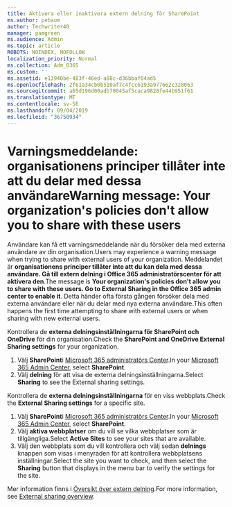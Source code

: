 ```yaml
---
title: Aktivera eller inaktivera extern delning för SharePoint
ms.author: pebaum
author: Techwriter40
manager: pamgreen
ms.audience: Admin
ms.topic: article
ROBOTS: NOINDEX, NOFOLLOW
localization_priority: Normal
ms.collection: Adm_O365
ms.custom: ''
ms.assetid: e13940be-483f-46ed-a88c-d36bbaf04ad5
ms.openlocfilehash: 2f61a34cb0b510af7c4fcc6193a977662c328063
ms.sourcegitcommit: a65d196d00adb70045af5caca9828fe44b951f61
ms.translationtype: MT
ms.contentlocale: sv-SE
ms.lasthandoff: 09/04/2019
ms.locfileid: "36750934"
---
```

# <a name="warning-message-your-organizations-policies-dont-allow-you-to-share-with-these-users"></a><span data-ttu-id="0133e-102">Varningsmeddelande: organisationens principer tillåter inte att du delar med dessa användare</span><span class="sxs-lookup"><span data-stu-id="0133e-102">Warning message: Your organization's policies don't allow you to share with these users</span></span>

<span data-ttu-id="0133e-103">Användare kan få ett varningsmeddelande när du försöker dela med externa användare av din organisation.</span><span class="sxs-lookup"><span data-stu-id="0133e-103">Users may experience a warning message when trying to share with external users of your organization.</span></span> <span data-ttu-id="0133e-104">Meddelandet är **organisationens principer tillåter inte att du kan dela med dessa användare. Gå till extern delning i Office 365 administratörscenter för att aktivera den**.</span><span class="sxs-lookup"><span data-stu-id="0133e-104">The message is **Your organization's policies don't allow you to share with these users. Go to External Sharing in the Office 365 admin center to enable it**.</span></span> <span data-ttu-id="0133e-105">Detta händer ofta första gången försöker dela med externa användare eller när du delar med nya externa användare.</span><span class="sxs-lookup"><span data-stu-id="0133e-105">This often happens the first time attempting to share with external users or when sharing with new external users.</span></span>

<span data-ttu-id="0133e-106">Kontrollera de **externa delningsinställningarna för SharePoint och OneDrive** för din organisation.</span><span class="sxs-lookup"><span data-stu-id="0133e-106">Check the **SharePoint and OneDrive External Sharing settings** for your organization.</span></span>

1. <span data-ttu-id="0133e-107">Välj **SharePoint**i [Microsoft 365 administratörs Center](https://admin.microsoft.com/AdminPortal/Home#/homepage">https://admin.microsoft.com/).</span><span class="sxs-lookup"><span data-stu-id="0133e-107">In your [Microsoft 365 Admin Center](https://admin.microsoft.com/AdminPortal/Home#/homepage">https://admin.microsoft.com/), select **SharePoint**.</span></span>
3. <span data-ttu-id="0133e-108">Välj **delning** för att visa de externa delningsinställningarna.</span><span class="sxs-lookup"><span data-stu-id="0133e-108">Select **Sharing** to see the External sharing settings.</span></span>

<span data-ttu-id="0133e-109">Kontrollera de **externa delningsinställningarna** för en viss webbplats.</span><span class="sxs-lookup"><span data-stu-id="0133e-109">Check the **External Sharing settings** for a specific site.</span></span>

1. <span data-ttu-id="0133e-110">Välj **SharePoint**i [Microsoft 365 administratörs Center](https://admin.microsoft.com/AdminPortal/Home#/homepage">https://admin.microsoft.com/).</span><span class="sxs-lookup"><span data-stu-id="0133e-110">In your [Microsoft 365 Admin Center](https://admin.microsoft.com/AdminPortal/Home#/homepage">https://admin.microsoft.com/), select **SharePoint**.</span></span>
2. <span data-ttu-id="0133e-111">Välj **aktiva webbplatser** om du vill se vilka webbplatser som är tillgängliga.</span><span class="sxs-lookup"><span data-stu-id="0133e-111">Select **Active Sites** to see your sites that are available.</span></span>
3. <span data-ttu-id="0133e-112">Välj den webbplats som du vill kontrollera och välj sedan **delnings** knappen som visas i menyraden för att kontrollera webbplatsens inställningar.</span><span class="sxs-lookup"><span data-stu-id="0133e-112">Select the site you want to check, and then select the **Sharing** button that displays in the menu bar to verify the settings for the site.</span></span>

<span data-ttu-id="0133e-113">Mer information finns i [Översikt över extern delning](https://docs.microsoft.com/sharepoint/external-sharing-overview).</span><span class="sxs-lookup"><span data-stu-id="0133e-113">For more information, see [External sharing overview](https://docs.microsoft.com/sharepoint/external-sharing-overview).</span></span>